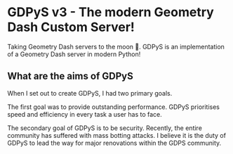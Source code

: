 # GDPyS v3 - The modern Geometry Dash Custom Server!
Taking Geometry Dash servers to the moon 🚀. GDPyS is an implementation of a Geometry Dash server in modern Python!

## What are the aims of GDPyS
When I set out to create GDPyS, I had two primary goals.

The first goal was to provide outstanding performance. GDPyS prioritises speed and efficiency in every task a user has to face.

The secondary goal of GDPyS is to be security. Recently, the entire community has suffered with mass botting attacks. I believe it is the duty of GDPyS to lead the way for
major renovations  within the GDPS community.
